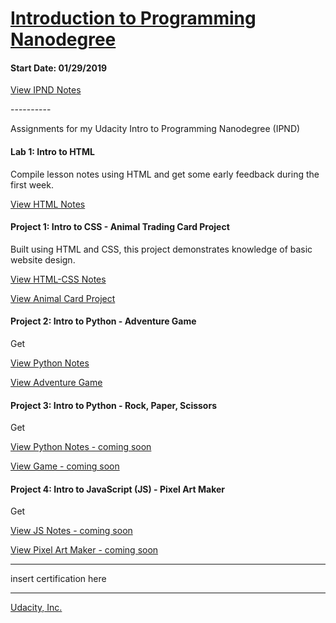 <h1><a href="https://www.udacity.com/course/intro-to-programming-nanodegree--nd000">Introduction to Programming Nanodegree</a></h1>
<h4>Start Date: 01/29/2019</h4>

<a href="https://www.udacity.com/course/intro-to-programming-nanodegree--nd000">View IPND Notes</a>

<p>----------</p>

<p>Assignments for my Udacity Intro to Programming Nanodegree (IPND)</p>

<h4>Lab 1: Intro to HTML</h4>
<p>Compile lesson notes using HTML and get some early feedback during the first week.</p>
<a href="https://htmlpreview.github.io/?https://github.com/fswylie01/udacity-ipnd/blob/master/Lab_1/html_notes.html" target="_blank">View HTML Notes</a>

<h4>Project 1: Intro to CSS - Animal Trading Card Project</h4>
<p>Built using HTML and CSS, this project demonstrates knowledge of basic website design.<p>
<a href="https://htmlpreview.github.io/?https://github.com/fswylie01/udacity-ipnd/blob/master/Project_1/html_css_notes/html_home.html">View HTML-CSS Notes</a></br>

<a href="https://htmlpreview.github.io/?https://github.com/fswylie01/udacity-ipnd/blob/master/Project_1/Animal_Card_Project/card_v2.html">View Animal Card Project</a> 

<h4>Project 2: Intro to Python - Adventure Game</h4>
<p>Get<p>
<a href="#">View Python Notes</a></br>

<a href="#">View Adventure Game</a> 

<h4>Project 3: Intro to Python - Rock, Paper, Scissors</h4>
<p>Get<p>
<a href="#">View Python Notes - coming soon</a></br>

<a href="https://www.udacity.com/course/intro-to-programming-nanodegree--nd000">View Game - coming soon</a> 

<h4>Project 4: Intro to JavaScript (JS) - Pixel Art Maker</h4>
<p>Get<p>
<a href="#">View JS Notes - coming soon</a></br>

<a href="https://www.udacity.com/course/intro-to-programming-nanodegree--nd000">View Pixel Art Maker - coming soon</a>
  
<hr>
insert certification here
<hr>
  
<a href="https://www.udacity.com/">Udacity, Inc.</a></br>
